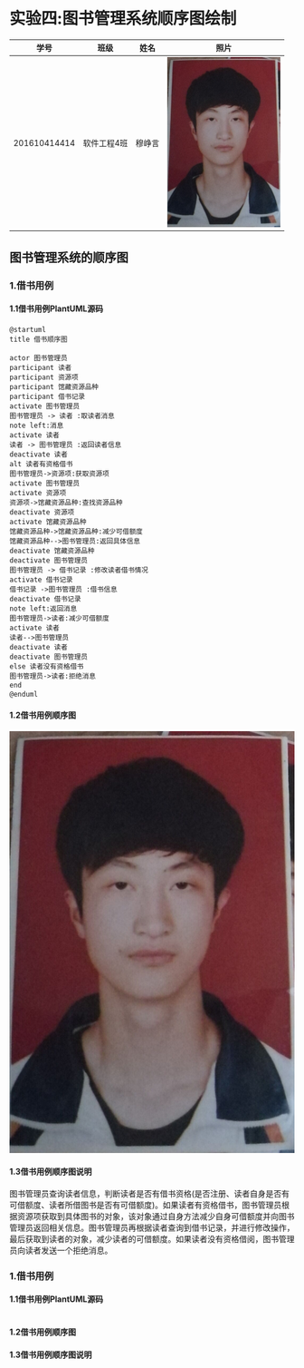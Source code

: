 # 实验四:图书管理系统顺序图绘制
|    学号    |       班级       |      姓名     |照片|
|:-------:|:-------------:|:----------:|:-----------:|
|  201610414414  |     软件工程4班    |   穆峥言   |<img src="https://github.com/mzy1997/is_analysis/blob/master/test1/5617531AD9394A6243FCDEEBF0F683B1.jpg" width="200" height="300" />|

## 图书管理系统的顺序图
### 1.借书用例
#### 1.1借书用例PlantUML源码
```
@startuml
title 借书顺序图

actor 图书管理员
participant 读者
participant 资源项
participant 馆藏资源品种
participant 借书记录
activate 图书管理员
图书管理员 -> 读者 :取读者消息
note left:消息
activate 读者
读者 -> 图书管理员 :返回读者信息
deactivate 读者
alt 读者有资格借书
图书管理员->资源项:获取资源项
activate 图书管理员
activate 资源项
资源项->馆藏资源品种:查找资源品种
deactivate 资源项
activate 馆藏资源品种
馆藏资源品种->馆藏资源品种:减少可借额度
馆藏资源品种-->图书管理员:返回具体信息
deactivate 馆藏资源品种
deactivate 图书管理员
图书管理员 -> 借书记录 :修改读者借书情况
activate 借书记录
借书记录 ->图书管理员 :借书信息
deactivate 借书记录
note left:返回消息
图书管理员->读者:减少可借额度
activate 读者
读者-->图书管理员
deactivate 读者
deactivate 图书管理员
else 读者没有资格借书
图书管理员->读者:拒绝消息
end
@enduml
```
#### 1.2借书用例顺序图
<img src="https://github.com/mzy1997/is_analysis/blob/master/test1/5617531AD9394A6243FCDEEBF0F683B1.jpg" />

#### 1.3借书用例顺序图说明
图书管理员查询读者信息，判断读者是否有借书资格(是否注册、读者自身是否有可借额度、读者所借图书是否有可借额度)。如果读者有资格借书，图书管理员根据资源项获取到具体图书的对象，该对象通过自身方法减少自身可借额度并向图书管理员返回相关信息。图书管理员再根据读者查询到借书记录，并进行修改操作，最后获取到读者的对象，减少读者的可借额度。如果读者没有资格借阅，图书管理员向读者发送一个拒绝消息。
### 1.借书用例
#### 1.1借书用例PlantUML源码
```
```
#### 1.2借书用例顺序图


#### 1.3借书用例顺序图说明
